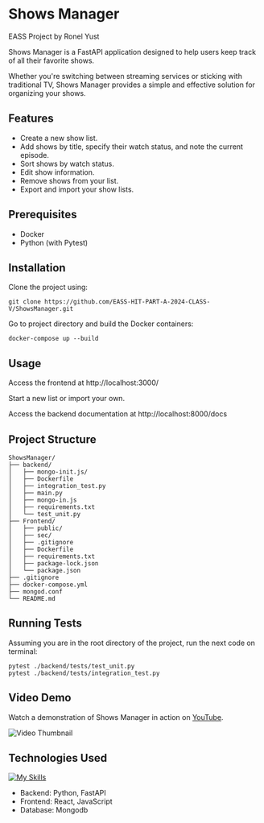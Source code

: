 # Shows Manager
EASS Project by Ronel Yust

Shows Manager is a FastAPI application designed to help users keep track of all their favorite shows.

Whether you're switching between streaming services or sticking with traditional TV, Shows Manager provides a simple and effective solution for organizing your shows.


## Features

- Create a new show list.
- Add shows by title, specify their watch status, and note the current episode.
- Sort shows by watch status.
- Edit show information.
- Remove shows from your list.
- Export and import your show lists.


## Prerequisites

- Docker
- Python (with Pytest)


## Installation

Clone the project using:
```
git clone https://github.com/EASS-HIT-PART-A-2024-CLASS-V/ShowsManager.git
```
Go to project directory and build the Docker containers:
```
docker-compose up --build
```
## Usage

Access the frontend at http://localhost:3000/

Start a new list or import your own.

Access the backend documentation at http://localhost:8000/docs


## Project Structure
```
ShowsManager/
├── backend/
│   ├── mongo-init.js/
│   ├── Dockerfile
│   ├── integration_test.py
│   ├── main.py
│   ├── mongo-in.js
│   ├── requirements.txt
│   └── test_unit.py
├── Frontend/
│   ├── public/
│   ├── sec/
│   ├── .gitignore
│   ├── Dockerfile
│   ├── requirements.txt
│   ├── package-lock.json
│   └── package.json
├── .gitignore
├── docker-compose.yml
├── mongod.conf
└── README.md
```


## Running Tests
Assuming you are in the root directory of the project, run the next code on terminal:
```
pytest ./backend/tests/test_unit.py
pytest ./backend/tests/integration_test.py
```


## Video Demo

Watch a demonstration of Shows Manager in action on [YouTube](https://youtu.be/VTdqYYW5VYw).

![Video Thumbnail](https://img.youtube.com/vi/VTdqYYW5VYw/hqdefault.jpg)



## Technologies Used
[![My Skills](https://skillicons.dev/icons?i=py,js,docker,mongodb,react)](https://skillicons.dev)
- Backend: Python, FastAPI
- Frontend: React, JavaScript
- Database: Mongodb
